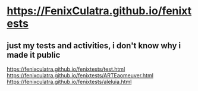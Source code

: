 # https://FenixCulatra.github.io/fenixtests
 just my tests and activities, i don't know why i made it public
---------------------------------------------------------------
https://fenixculatra.github.io/fenixtests/test.html
https://fenixculatra.github.io/fenixtests/ARTEaomeuver.html
https://fenixculatra.github.io/fenixtests/aleluia.html
